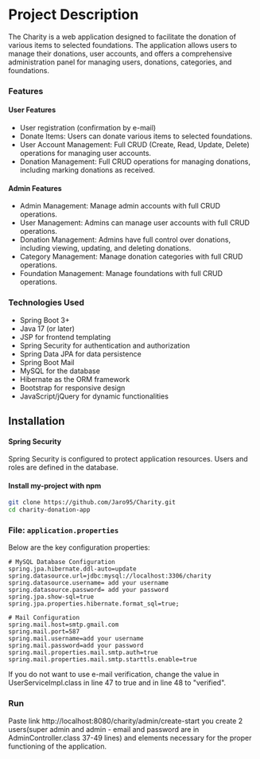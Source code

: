 
# Project Description

The Charity is a web application designed to facilitate the donation of various items to selected foundations. The application allows users to manage their donations, user accounts, and offers a comprehensive administration panel for managing users, donations, categories, and foundations.


### Features

#### User Features
- User registration (confirmation by e-mail)
- Donate Items: Users can donate various items to selected foundations.
- User Account Management: Full CRUD (Create, Read, Update, Delete) operations for managing user accounts.
- Donation Management: Full CRUD operations for managing donations, including marking donations as received.

#### Admin Features
- Admin Management: Manage admin accounts with full CRUD operations.
- User Management: Admins can manage user accounts with full CRUD operations.
- Donation Management: Admins have full control over donations, including viewing, updating, and deleting donations.
- Category Management: Manage donation categories with full CRUD operations.
- Foundation Management: Manage foundations with full CRUD operations.

### Technologies Used

- Spring Boot 3+
- Java 17 (or later)
- JSP for frontend templating
- Spring Security for authentication and authorization
- Spring Data JPA for data persistence
- Spring Boot Mail
- MySQL for the database
- Hibernate as the ORM framework
- Bootstrap for responsive design
- JavaScript/jQuery for dynamic functionalities




## Installation

#### Spring Security
Spring Security is configured to protect application resources. Users and roles are defined in the database.

#### Install my-project with npm

```bash
git clone https://github.com/Jaro95/Charity.git
cd charity-donation-app
```

### File: `application.properties` 

Below are the key configuration properties:
```properties
# MySQL Database Configuration
spring.jpa.hibernate.ddl-auto=update
spring.datasource.url=jdbc:mysql://localhost:3306/charity
spring.datasource.username= add your username
spring.datasource.password= add your password
spring.jpa.show-sql=true
spring.jpa.properties.hibernate.format_sql=true;

# Mail Configuration
spring.mail.host=smtp.gmail.com
spring.mail.port=587
spring.mail.username=add your username
spring.mail.password=add your password
spring.mail.properties.mail.smtp.auth=true
spring.mail.properties.mail.smtp.starttls.enable=true
```

If you do not want to use e-mail verification, change the value in UserServiceImpl.class in line 47 to true and in line 48 to "verified".

### Run

Paste link http://localhost:8080/charity/admin/create-start you create 2 users(super admin and admin - email and password are in AdminController.class 37-49 lines) and elements necessary for the proper functioning of the application.



    